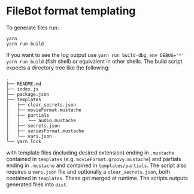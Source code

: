 # FileBot format templating
To generate files run:
```
yarn
yarn run build
```
If you want to see the log output use `yarn run build-dbg`,
`env DEBUG='*' yarn run build` (fish shell) or equivalent in other shells.
The build script expects a directory tree like the following:
```
.
├── README.md
├── index.js
├── package.json
├── templates
│   ├── clear_secrets.json
│   ├── movieFormat.mustache
│   ├── partials
│   │   └── audio.mustache
│   ├── secrets.json
│   ├── seriesFormat.mustache
│   └── vars.json
└── yarn.lock
```
with template files (including desired extension) ending in `.mustache`
contained in `templates` (e.g. `movieFormat.groovy.mustache`) and
partials ending in `.mustache` and contained in `templates/partials`.
The script also requires a `vars.json` file and optionally a `clear_secrets.json`,
both contained in `templates`. These get merged at runtime.
The scripts outputs generated files into `dist`.